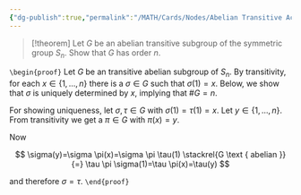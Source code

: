 ```yaml
---
{"dg-publish":true,"permalink":"/MATH/Cards/Nodes/Abelian Transitive Action is Regular/","dgPassFrontmatter":true}
---
```



> [!theorem]
> Let $G$ be an abelian transitive subgroup of the symmetric group $S_n$. Show that $G$ has order $n$.

`\begin{proof}`
Let $G$ be an transitive abelian subgroup of $S_n$. By transitivity, for each $x \in\{1, \ldots, n\}$ there is a $\sigma \in G$ such that $\sigma(1)=x$. Below, we show that $\sigma$ is uniquely determined by $x$, implying that $\# G=n$.

For showing uniqueness, let $\sigma, \tau \in G$ with $\sigma(1)=\tau(1)=x$. Let $y \in\{1, \ldots, n\}$. From transitivity we get a $\pi \in G$ with $\pi(x)=y$.

Now

$$
\sigma(y)=\sigma \pi(x)=\sigma \pi \tau(1) \stackrel{G \text { abelian }}{=} \tau \pi \sigma(1)=\tau \pi(x)=\tau(y)
$$

and therefore $\sigma=\tau$.
`\end{proof}`
